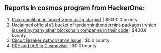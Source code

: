 ## Reports in cosmos program from HackerOne:
1. [Race condition in faucet when using starport](https://hackerone.com/reports/1438052) | $5000.0 bounty
2. [Unclaimed official s3 bucket of tendermint(tendermint-packages) which is used by many other blockchain companies in their code](https://hackerone.com/reports/1397826) | $400.0 bounty
3. [Circuit Breaker Authorization Issue](https://hackerone.com/reports/2120609) | $0.0 bounty
4. [RCE and DoS in Cosmovisor](https://hackerone.com/reports/2094056) | $0.0 bounty